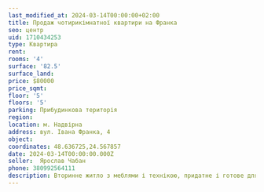 ```yaml
---
last_modified_at: 2024-03-14T00:00:00+02:00
title: Продаж чотирикімнатної квартири на Франка
seo: центр
uid: 1710434253
type: Квартира
rent:
rooms: '4'
surface: '82.5'
surface_land:
price: $80000
price_sqmt:
floor: '5'
floors: '5'
parking: Прибудинкова територія
region:
location: м. Надвірна
address: вул. Івана Франка, 4
object:
coordinates: 48.636725,24.567857
date: 2024-03-14T00:00:00.000Z
seller:  Ярослав Чабан
phone: 380992564111
description: Вторинне житло з меблями і технікою, придатне і готове для проживання
---
```


